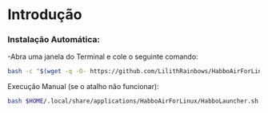 # Introdução
### Instalação Automática:

-Abra uma janela do Terminal e cole o seguinte comando:
```sh
bash -c "$(wget -q -O- https://github.com/LilithRainbows/HabboAirForLinux/raw/main/Install.sh)"
```
Execução Manual (se o atalho não funcionar):
```sh
bash $HOME/.local/share/applications/HabboAirForLinux/HabboLauncher.sh
```

